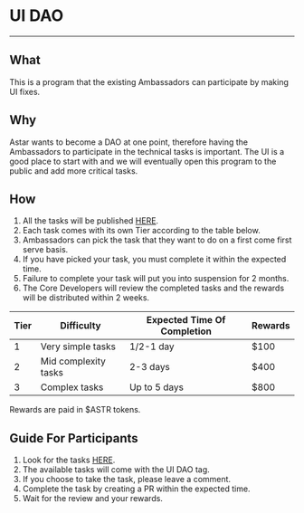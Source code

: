 # UI DAO

---
## What
This is a program that the existing Ambassadors can participate by making UI fixes. 

## Why
Astar wants to become a DAO at one point, therefore having the Ambassadors to participate in the technical tasks is important. The UI is a good place to start with and we will eventually open this program to the public and add more critical tasks.

## How
1. All the tasks will be published [HERE](https://github.com/AstarNetwork/astar-apps/issues).
2. Each task comes with its own Tier according to the table below.
3. Ambassadors can pick the task that they want to do on a first come first serve basis. 
4. If you have picked your task, you must complete it within the expected time. 
5. Failure to complete your task will put you into suspension for 2 months. 
6. The Core Developers will review the completed tasks and the rewards will be distributed within 2 weeks.  

| Tier | Difficulty | Expected Time Of Completion | Rewards | 
| --- | --- | --- | --- |
| 1 | Very simple tasks | 1/2-1 day | $100 |  
| 2 | Mid complexity tasks | 2-3 days | $400 |
| 3 | Complex tasks | Up to 5 days | $800 |

Rewards are paid in $ASTR tokens.
 
 ## Guide For Participants
 1. Look for the tasks [HERE](https://github.com/AstarNetwork/astar-apps/issues).
 2. The available tasks will come with the UI DAO tag.
 3. If you choose to take the task, please leave a comment.
 4. Complete the task by creating a PR within the expected time.
 5. Wait for the review and your rewards.
 
